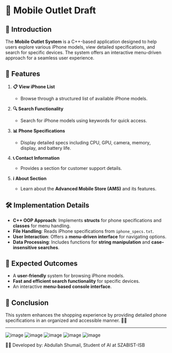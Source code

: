 # 📱 Mobile Outlet Draft  

## 🚀 Introduction  
The **Mobile Outlet System** is a C++-based application designed to help users explore various iPhone models, view detailed specifications, and search for specific devices. The system offers an interactive menu-driven approach for a seamless user experience.  

## 🎯 Features  
1. **📋 View iPhone List**  
   - Browse through a structured list of available iPhone models.  

2. **🔍 Search Functionality**  
   - Search for iPhone models using keywords for quick access.  

3. **📊 Phone Specifications**  
   - Display detailed specs including CPU, GPU, camera, memory, display, and battery life.  

4. **📞 Contact Information**  
   - Provides a section for customer support details.  

5. **ℹ️ About Section**  
   - Learn about the **Advanced Mobile Store (AMS)** and its features.  

## 🛠 Implementation Details  
- **C++ OOP Approach**: Implements **structs** for phone specifications and **classes** for menu handling.  
- **File Handling**: Reads iPhone specifications from `iphone_specs.txt`.  
- **User Interaction**: Offers a **menu-driven interface** for navigating options.  
- **Data Processing**: Includes functions for **string manipulation** and **case-insensitive searches**.  

## 📌 Expected Outcomes  
- A **user-friendly** system for browsing iPhone models.  
- **Fast and efficient search functionality** for specific devices.  
- An interactive **menu-based console interface**.  

## 🎤 Conclusion  
This system enhances the shopping experience by providing detailed phone specifications in an organized and accessible manner. 🚀📱  

---


![image](https://github.com/user-attachments/assets/eba23449-afea-4c54-ae92-25951817a9ca)
![image](https://github.com/user-attachments/assets/b09a8cd6-1239-42a0-b463-1a5826f0d28e)
![image](https://github.com/user-attachments/assets/29e71545-6899-47cb-a788-b8c193f83e19)
![image](https://github.com/user-attachments/assets/1330e4f6-1c6b-4b8d-996c-0a01325fbd37)
![image](https://github.com/user-attachments/assets/410817db-1920-452f-be73-60ec42985c4a)



👨‍💻 Developed by: Abdullah Shumail, Student of AI at SZABIST-ISB
